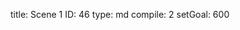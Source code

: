 title:          Scene 1
ID:             46
type:           md
compile:        2
setGoal:        600


